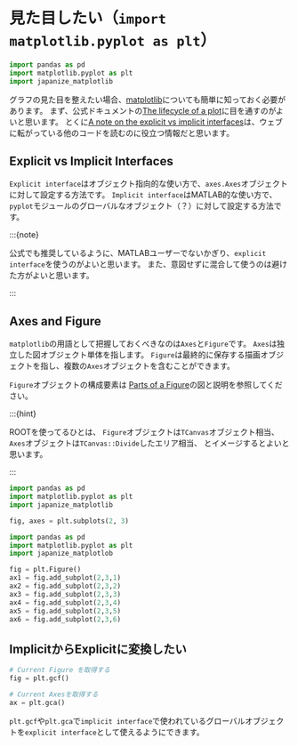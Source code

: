 # 見た目したい（``import matplotlib.pyplot as plt``）

```python
import pandas as pd
import matplotlib.pyplot as plt
import japanize_matplotlib
```

グラフの見た目を整えたい場合、[matplotlib](https://matplotlib.org)についても簡単に知っておく必要があります。
まず、公式ドキュメントの[The lifecycle of a plot](https://matplotlib.org/stable/tutorials/lifecycle.html)に目を通すのがよいと思います。
とくに[A note on the explicit vs implicit interfaces](https://matplotlib.org/stable/tutorials/lifecycle.html#a-note-on-the-explicit-vs-implicit-interfaces)は、ウェブに転がっている他のコードを読むのに役立つ情報だと思います。

## Explicit vs Implicit Interfaces

``Explicit interface``はオブジェクト指向的な使い方で、``axes.Axes``オブジェクトに対して設定する方法です。
``Implicit interface``はMATLAB的な使い方で、``pyplot``モジュールのグローバルなオブジェクト（？）に対して設定する方法です。

:::{note}

公式でも推奨しているように、MATLABユーザーでないかぎり、``explicit interface``を使うのがよいと思います。
また、意図せずに混合して使うのは避けた方がよいと思います。

:::

## Axes and Figure

``matplotlib``の用語として把握しておくべきなのは``Axes``と``Figure``です。
``Axes``は独立した図オブジェクト単体を指します。
``Figure``は最終的に保存する描画オブジェクトを指し、複数の``Axes``オブジェクトを含むことができます。

``Figure``オブジェクトの構成要素は
[Parts of a Figure](https://matplotlib.org/stable/users/explain/quick_start.html#parts-of-a-figure)の図と説明を参照してください。

:::{hint}

ROOTを使ってるひとは、
``Figure``オブジェクトは``TCanvas``オブジェクト相当、
``Axes``オブジェクトは``TCanvas::Divide``したエリア相当、
とイメージするとよいと思います。

:::

```python
import pandas as pd
import matplotlib.pyplot as plt
import japanize_matplotlib

fig, axes = plt.subplots(2, 3)
```

```python
import pandas as pd
import matplotlib.pyplot as plt
import japanize_matplotlob

fig = plt.Figure()
ax1 = fig.add_subplot(2,3,1)
ax2 = fig.add_subplot(2,3,2)
ax3 = fig.add_subplot(2,3,3)
ax4 = fig.add_subplot(2,3,4)
ax5 = fig.add_subplot(2,3,5)
ax6 = fig.add_subplot(2,3,6)
```

## ImplicitからExplicitに変換したい

```python
# Current Figure を取得する
fig = plt.gcf()

# Current Axesを取得する
ax = plt.gca()
```

``plt.gcf``や``plt.gca``で``implicit interface``で使われているグローバルオブジェクトを``explicit interface``として使えるようにできます。
